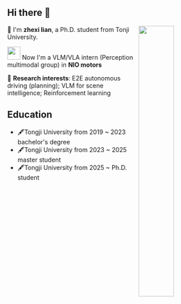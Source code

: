 ## Hi there 👋

<!--
**zhexilian/zhexilian** is a ✨ _special_ ✨ repository because its `README.md` (this file) appears on your GitHub profile.

Here are some ideas to get you started:

- 🔭 I’m currently working on ...
- 🌱 I’m currently learning ...
- 👯 I’m looking to collaborate on ...
- 🤔 I’m looking for help with ...
- 💬 Ask me about ...
- 📫 How to reach me: ...
- 😄 Pronouns: ...
- ⚡ Fun fact: ...
-->
<picture>
    <source media="(prefers-color-scheme: dark)" srcset="https://github-readme-stats-ouuan.vercel.app/api?username=zhexilian&theme=dark&show_icons=true">
    <img align="right" width="40%" src="https://github-readme-stats-ouuan.vercel.app/api?username=zhexilian&show_icons=true">
</picture>  

🤔 I'm **zhexi lian**, a Ph.D. student from Tonji University.  

<img src="https://private-user-images.githubusercontent.com/148358711/480039511-247be263-7984-4782-99b7-28355271d5bb.png?jwt=eyJ0eXAiOiJKV1QiLCJhbGciOiJIUzI1NiJ9.eyJpc3MiOiJnaXRodWIuY29tIiwiYXVkIjoicmF3LmdpdGh1YnVzZXJjb250ZW50LmNvbSIsImtleSI6ImtleTUiLCJleHAiOjE3NTU5MjQ4MTEsIm5iZiI6MTc1NTkyNDUxMSwicGF0aCI6Ii8xNDgzNTg3MTEvNDgwMDM5NTExLTI0N2JlMjYzLTc5ODQtNDc4Mi05OWI3LTI4MzU1MjcxZDViYi5wbmc_WC1BbXotQWxnb3JpdGhtPUFXUzQtSE1BQy1TSEEyNTYmWC1BbXotQ3JlZGVudGlhbD1BS0lBVkNPRFlMU0E1M1BRSzRaQSUyRjIwMjUwODIzJTJGdXMtZWFzdC0xJTJGczMlMkZhd3M0X3JlcXVlc3QmWC1BbXotRGF0ZT0yMDI1MDgyM1QwNDQ4MzFaJlgtQW16LUV4cGlyZXM9MzAwJlgtQW16LVNpZ25hdHVyZT1hNjdiZmNmZWUwMzkyYzVkMWE1MGU4OTY3ZmZlZjBmZDU4NzcxMzBhODFiMzA3NmUzOWU4ZWUzNTc4NzgxMjk1JlgtQW16LVNpZ25lZEhlYWRlcnM9aG9zdCJ9.qsFwFe6pdVrmKtHdG4PuxprP4PyALM4L4-eJwBBT2cQ" width="30">   Now I'm a VLM/VLA intern (Perception multimodal group) in **NIO motors**  

🤔 **Research interests**: E2E autonomous driving (planning); VLM for scene intelligence; Reinforcement learning

## Education  
- 🖋️Tongji University from 2019 ~ 2023 bachelor's degree
- 🖋️Tongji University from 2023 ~ 2025 master student
- 🖋️Tongji University from 2025 ~  Ph.D. student

